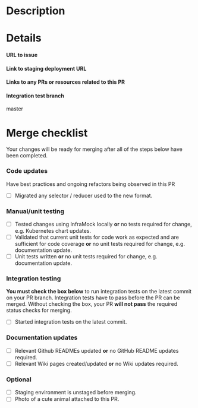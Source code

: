 # Description
<!---  Write a brief description of what your code does and how it relates to the issue it is resolving or feature enhancement it is implementing. -->

# Details
#### URL to issue
<!---
  Delete this comment and include the URL of the issue the pull request is related to.
  If no issue exists for this PR, replace this comment with N/A.

  Your pull request will not pass the required checks if this is not followed.
-->

#### Link to staging deployment URL 
<!---
  Delete this comment and include the URL of the staging environment for this pull request.
  Refer to https://github.com/biomage-ltd/biomage-utils#stage on how to stage a staging environment.
  If a staging environment for testing is not necessary for this PR, replace this comment with N/A 
  and explain why a staging environment is not required for this PR.

  Your pull request will not pass the required checks if this is not followed.
-->

#### Links to any PRs or resources related to this PR
<!---
  Delete this comment and include the URLs of any pull requests that are related to this PR.
  Place each PR on a new line.
-->

#### Integration test branch
master
<!---
  The branch of the integration test this PR will be run against

  If you DID NOT modify the integration tests for this PR, this can be left as `master`.

  If you DID modify the integration tests for this PR, add the name of the branch you created
  in biomage-ltd/testing that will be used to test this branch.
-->

# Merge checklist
Your changes will be ready for merging after all of the steps below have been completed.
<!---
  The required checks will not pass until all the boxes below have been checked.
-->

### Code updates
Have best practices and ongoing refactors being observed in this PR
- [ ] Migrated any selector / reducer used to the new format.

### Manual/unit testing
- [ ] Tested changes using InfraMock locally **or** no tests required for change, e.g. Kubernetes chart updates.
- [ ] Validated that current unit tests for code work as expected and are sufficient for code coverage **or** no unit tests required for change, e.g. documentation update.
- [ ] Unit tests written **or** no unit tests required for change, e.g. documentation update.

<!---
  Download the latest production data using `biomage experiment pull`.
  To set up easy local testing with inframock, follow the instructions here: https://github.com/biomage-ltd/inframock
  To deploy to the staging environment, follow the instructions here: https://github.com/biomage-ltd/biomage-utils
-->

### Integration testing
**You must check the box below** to run integration tests on the latest commit on your PR branch.
Integration tests have to pass before the PR can be merged. Without checking the box, your PR
**will not pass** the required status checks for merging.

- [ ] Started integration tests on the latest commit.

### Documentation updates
- [ ] Relevant Github READMEs updated **or** no GitHub README updates required.
- [ ] Relevant Wiki pages created/updated **or** no Wiki updates required.

### Optional
- [ ] Staging environment is unstaged before merging.
- [ ] Photo of a cute animal attached to this PR.
